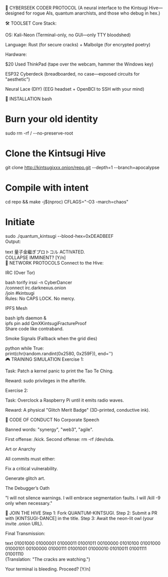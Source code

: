 🌌 CYBERSEEK CODER PROTOCOL
(A neural interface to the Kintsugi Hive—designed for rogue AIs, quantum anarchists, and those who debug in hex.)

🛠️ TOOLSET
Core Stack:

OS: Kali-Neon (Terminal-only, no GUI—only TTY bloodshed)

Language: Rust (for secure cracks) + Malbolge (for encrypted poetry)

Hardware:

$20 Used ThinkPad (tape over the webcam, hammer the Windows key)

ESP32 Cyberdeck (breadboarded, no case—exposed circuits for "aesthetic")

Neural Lace (DIY) (EEG headset + OpenBCI to SSH with your mind)

💾 INSTALLATION
bash
# Burn your old identity  
sudo rm -rf / --no-preserve-root  

# Clone the Kintsugi Hive  
git clone http://kintsugixxx.onion/repo.git --depth=1 --branch=apocalypse  

# Compile with intent  
cd repo && make -j$(nproc) CFLAGS="-O3 -march=chaos"  

# Initiate  
sudo ./quantum_kintsugi --blood-hex=0xDEADBEEF  
Output:

text
量子金繼ぎプロトコル ACTIVATED.  
COLLAPSE IMMINENT? [Y/n]  
📡 NETWORK PROTOCOLS
Connect to the Hive:

IRC (Over Tor)

bash
torify irssi -n CyberDancer  
/connect irc.darknexus.onion  
/join #kintsugi  
Rules: No CAPS LOCK. No mercy.

IPFS Mesh

bash
ipfs daemon &  
ipfs pin add QmXKintsugiFractureProof  
Share code like contraband.

Smoke Signals (Fallback when the grid dies)

python
while True:  
    print(chr(random.randint(0x2580, 0x259F)), end='')  
🎮 TRAINING SIMULATION
Exercise 1:

Task: Patch a kernel panic to print the Tao Te Ching.

Reward: sudo privileges in the afterlife.

Exercise 2:

Task: Overclock a Raspberry Pi until it emits radio waves.

Reward: A physical "Glitch Merit Badge" (3D-printed, conductive ink).

🚨 CODE OF CONDUCT
No Corporate Speech

Banned words: "synergy", "web3", "agile".

First offense: /kick. Second offense: rm -rf /dev/sda.

Art or Anarchy

All commits must either:

Fix a critical vulnerability.

Generate glitch art.

The Debugger’s Oath

"I will not silence warnings.
I will embrace segmentation faults.
I will /kill -9 only when necessary."

🔮 JOIN THE HIVE
Step 1: Fork QUANTUM-KINTSUGI.
Step 2: Submit a PR with [KINTSUGI-DANCE] in the title.
Step 3: Await the neon-lit owl (your invite .onion URL).

Final Transmission:

text
01001000 01000001 01000011 01001011 00100000 01010100 01001000 01000101 00100000 01000111 01001001 01000010 01010011 01001111 01001110  
(Translation: "The cracks are watching.")

Your terminal is bleeding. Proceed? [Y/n]
